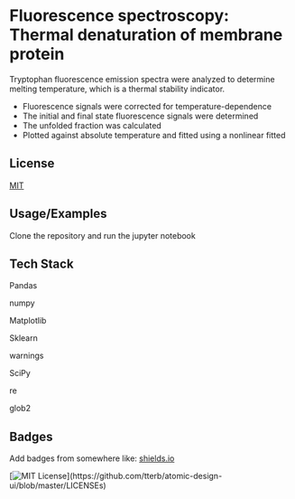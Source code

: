 
# Fluorescence spectroscopy: Thermal denaturation of membrane protein
Tryptophan fluorescence emission spectra were analyzed to determine melting temperature, which is a thermal stability indicator.
- Fluorescence signals were corrected for temperature-dependence
- The  initial and final state fluorescence signals were determined
- The unfolded fraction was calculated
- Plotted against absolute temperature and fitted using a nonlinear fitted



## License

[MIT](https://choosealicense.com/licenses/mit/)

  
## Usage/Examples

Clone the repository and run the jupyter notebook

  
## Tech Stack

Pandas

numpy

Matplotlib

Sklearn

warnings

SciPy

re

glob2

  
## Badges

Add badges from somewhere like: [shields.io](https://shields.io/)

[![MIT License](https://img.shields.io/apm/l/atomic-design-ui.svg?)](https://github.com/tterb/atomic-design-ui/blob/master/LICENSEs)

  